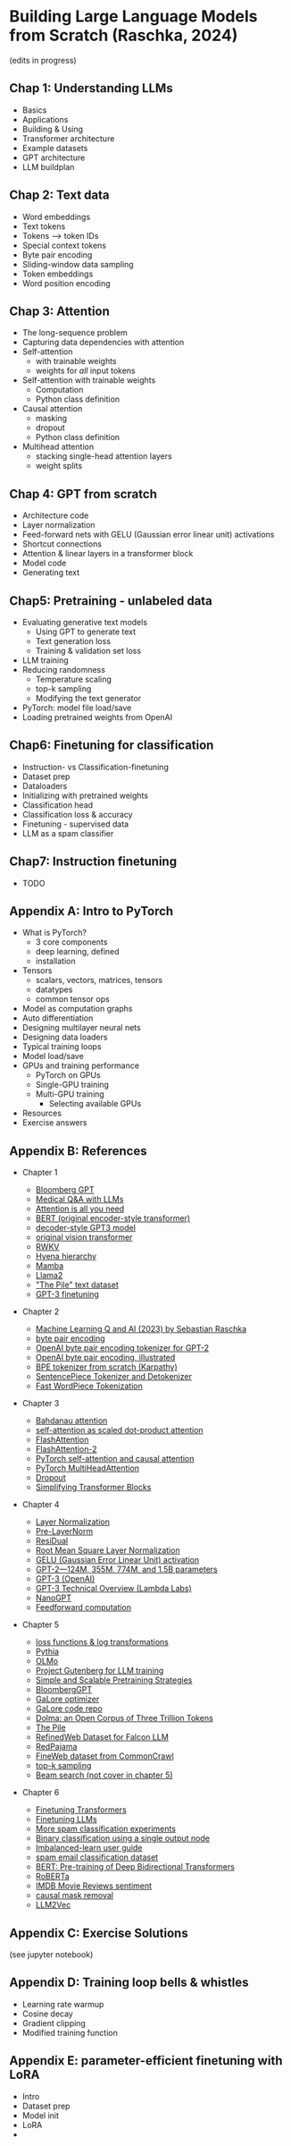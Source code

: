 # Building Large Language Models from Scratch (Raschka, 2024)
(edits in progress)

## Chap 1: Understanding LLMs
- Basics
- Applications
- Building & Using
- Transformer architecture
- Example datasets
- GPT architecture
- LLM buildplan

## Chap 2: Text data
- Word embeddings
- Text tokens
- Tokens --> token IDs
- Special context tokens
- Byte pair encoding
- Sliding-window data sampling
- Token embeddings
- Word position encoding

## Chap 3: Attention
- The long-sequence problem
- Capturing data dependencies with attention
- Self-attention
    - with trainable weights
    - weights for _all_ input tokens
- Self-attention with trainable weights
    - Computation
    - Python class definition
- Causal attention
    - masking
    - dropout
    - Python class definition
- Multihead attention
    - stacking single-head attention layers
    - weight splits

## Chap 4: GPT from scratch
- Architecture code
- Layer normalization
- Feed-forward nets with GELU (Gaussian error linear unit) activations
- Shortcut connections
- Attention & linear layers in a transformer block
- Model code
- Generating text

## Chap5: Pretraining - unlabeled data
- Evaluating generative text models
    - Using GPT to generate text
    - Text generation loss
    - Training & validation set loss
- LLM training
- Reducing randomness
    - Temperature scaling
    - top-k sampling
    - Modifying the text generator
- PyTorch: model file load/save
- Loading pretrained weights from OpenAI

## Chap6: Finetuning for classification
- Instruction- vs Classification-finetuning
- Dataset prep
- Dataloaders
- Initializing with pretrained weights
- Classification head
- Classification loss & accuracy
- Finetuning - supervised data
- LLM as a spam classifier

## Chap7: Instruction finetuning
- TODO

## Appendix A: Intro to PyTorch
- What is PyTorch?
    - 3 core components
    - deep learning, defined
    - installation
- Tensors
    - scalars, vectors, matrices, tensors
    - datatypes
    - common tensor ops
- Model as computation graphs
- Auto differentiation
- Designing multilayer neural nets
- Designing data loaders
- Typical training loops
- Model load/save
- GPUs and training performance
    - PyTorch on GPUs
    - Single-GPU training
    - Multi-GPU training
        - Selecting available GPUs
- Resources
- Exercise answers

## Appendix B: References
- Chapter 1
    - [Bloomberg GPT](https://arxiv.org/abs/2303.17564)
    - [Medical Q&A with LLMs](https://arxiv.org/abs/2305.09617)
    - [Attention is all you need](https://arxiv.org/abs/1706.03762)
    - [BERT (original encoder-style transformer)](https://arxiv.org/abs/1810.04805)
    - [decoder-style GPT3 model](https://arxiv.org/abs/2005.14165)
    - [original vision transformer](https://arxiv.org/abs/2010.11929)
    - [RWKV](https://arxiv.org/abs/2305.13048)
    - [Hyena hierarchy](https://arxiv.org/abs/2302.10866)
    - [Mamba](https://arxiv.org/abs/2312.00752)
    - [Llama2](https://arxiv.org/abs/2307.09288)
    - ["The Pile" text dataset](https://arxiv.org/abs/2101.00027)
    - [GPT-3 finetuning](https://arxiv.org/abs/2203.02155)

- Chapter 2
    - [Machine Learning Q and AI (2023) by Sebastian Raschka](https://leanpub.com/machine-learning-q-and-ai)
    - [byte pair encoding](https://arxiv.org/abs/1508.07909)
    - [OpenAI byte pair encoding tokenizer for GPT-2](https://github.com/openai/gpt-2/blob/master/src/encoder.py)
    - [OpenAI byte pair encoding, illustrated](https://platform.openai.com/tokenizer)
    - [BPE tokenizer from scratch (Karpathy)](https://github.com/karpathy/minbpe)
    - [SentencePiece Tokenizer and Detokenizer](https://aclanthology.org/D18-2012/)
    - [Fast WordPiece Tokenization](https://arxiv.org/abs/2012.15524)

- Chapter 3
    - [Bahdanau attention](https://arxiv.org/abs/1409.0473)
    - [self-attention as scaled dot-product attention](https://arxiv.org/abs/1706.03762)
    - [FlashAttention](https://arxiv.org/abs/2205.14135)
    - [FlashAttention-2](https://arxiv.org/abs/2307.08691)
    - [PyTorch self-attention and causal attention](https://pytorch.org/docs/stable/generated/torch.nn.functional.scaled_dot_product_attention.html)
    - [PyTorch MultiHeadAttention](https://pytorch.org/docs/stable/generated/torch.nn.MultiheadAttention.html)
    - [Dropout](https://jmlr.org/papers/v15/srivastava14a.html)
    - [Simplifying Transformer Blocks](https://arxiv.org/abs/2311.01906)

- Chapter 4
    - [Layer Normalization](https://arxiv.org/abs/1607.06450)
    - [Pre-LayerNorm](https://arxiv.org/abs/2002.04745)
    - [ResiDual](https://arxiv.org/abs/2304.14802)
    - [Root Mean Square Layer Normalization](https://arxiv.org/abs/1910.07467)
    - [GELU (Gaussian Error Linear Unit) activation](https://arxiv.org/abs/1606.08415)
    - [GPT-2—124M, 355M, 774M, and 1.5B parameters](https://d4mucfpksywv.cloudfront.net/better-language-models/language_models_are_unsupervised_multitask_learners.pdf)
    - [GPT-3 (OpenAI)](https://arxiv.org/abs/2005.14165)
    - [GPT-3 Technical Overview (Lambda Labs)](https://lambdalabs.com/blog/demystifying-gpt-3)
    - [NanoGPT](https://github.com/karpathy/nanoGPT)
    - [Feedforward computation](https://www.harmdevries.com/post/context-length/)

- Chapter 5
    - [loss functions & log transformations](https://www.youtube.com/watch?v=GxJe0DZvydM)
    - [Pythia](https://arxiv.org/abs/2304.01373)
    - [OLMo](https://arxiv.org/abs/2402.00838)
    - [Project Gutenberg for LLM training](https://github.com/rasbt/LLMs-from-scratch/tree/main/ch05/03_bonus_pretraining_on_gutenberg)
    - [Simple and Scalable Pretraining Strategies](https://arxiv.org/abs/2403.08763)
    - [BloombergGPT](https://arxiv.org/abs/2303.17564)
    - [GaLore optimizer](https://arxiv.org/abs/2403.03507)
    - [GaLore code repo](https://github.com/jiaweizzhao/GaLore)
    - [Dolma: an Open Corpus of Three Trillion Tokens](https://arxiv.org/abs/2402.00159)
    - [The Pile](https://arxiv.org/abs/2101.00027)
    - [RefinedWeb Dataset for Falcon LLM](https://arxiv.org/abs/2306.01116)
    - [RedPajama](https://github.com/togethercomputer/RedPajama-Data)
    - [FineWeb dataset from CommonCrawl](https://huggingface.co/datasets/HuggingFaceFW/fineweb)
    - [top-k sampling](https://arxiv.org/abs/1805.04833)
    - [Beam search (not cover in chapter 5)](https://arxiv.org/abs/1610.02424)

- Chapter 6
    - [Finetuning Transformers](https://magazine.sebastianraschka.com/p/using-and-finetuning-pretrained-transformers)
    - [Finetuning LLMs](https://magazine.sebastianraschka.com/p/finetuning-large-language-models)
    - [More spam classification experiments](https://github.com/rasbt/LLMs-from-scratch/tree/main/ch06/02_bonus_additional-experiments)
    - [Binary classification using a single output node](https://sebastianraschka.com/blog/2022/losses-learned-part1.html)
    - [Imbalanced-learn user guide](https://imbalanced-learn.org/stable/user_guide.html)
    - [spam email classification dataset](https://huggingface.co/datasets/TrainingDataPro/email-spam-classification)
    - [BERT: Pre-training of Deep Bidirectional Transformers](https://arxiv.org/abs/1810.04805)
    - [RoBERTa](https://arxiv.org/abs/1907.11692)
    - [IMDB Movie Reviews sentiment](https://github.com/rasbt/LLMs-from-scratch/blob/main/ch06/03_bonus_imdb-classification)
    - [causal mask removal](https://arxiv.org/abs/2310.01208)
    - [LLM2Vec](https://arxiv.org/abs/2404.05961)

## Appendix C: Exercise Solutions
(see jupyter notebook)

## Appendix D: Training loop bells & whistles
- Learning rate warmup
- Cosine decay
- Gradient clipping
- Modified training function

## Appendix E: parameter-efficient finetuning with LoRA
- Intro
- Dataset prep
- Model init
- LoRA
- 